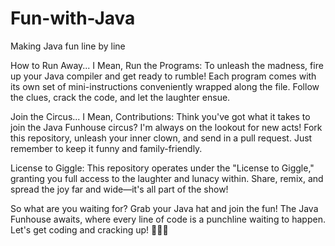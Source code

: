 # Fun-with-Java
Making Java fun line by line

How to Run Away... I Mean, Run the Programs:
To unleash the madness, fire up your Java compiler and get ready to rumble! Each program comes with its own set of mini-instructions conveniently wrapped along the file. Follow the clues, crack the code, and let the laughter ensue.

Join the Circus... I Mean, Contributions:
Think you've got what it takes to join the Java Funhouse circus? I'm always on the lookout for new acts! Fork this repository, unleash your inner clown, and send in a pull request. Just remember to keep it funny and family-friendly.

License to Giggle:
This repository operates under the "License to Giggle," granting you full access to the laughter and lunacy within. Share, remix, and spread the joy far and wide—it's all part of the show!

So what are you waiting for? Grab your Java hat and join the fun! The Java Funhouse awaits, where every line of code is a punchline waiting to happen. Let's get coding and cracking up! 🎩🤡🎉
